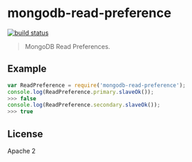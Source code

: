 # mongodb-read-preference

[![build status](https://secure.travis-ci.org/mongodb-js/read-preference.png)](http://travis-ci.org/mongodb-js/read-preference)

> MongoDB Read Preferences.

## Example

```javascript
var ReadPreference = require('mongodb-read-preference');
console.log(ReadPreference.primary.slaveOk());
>>> false
console.log(ReadPreference.secondary.slaveOk());
>>> true
```

## License

Apache 2
